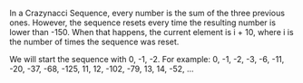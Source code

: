 In a Crazynacci Sequence, every number is the sum of the three previous ones. 
However, the sequence resets every time the resulting number is lower than -150. 
When that happens, the current element is i + 10, where i is the number of times the sequence was reset.

We will start the sequence with 0, -1, -2. For example:
0, -1, -2, -3, -6, -11, -20, -37, -68, -125, 11, 12, -102, -79, 13, 14, -52, ...
